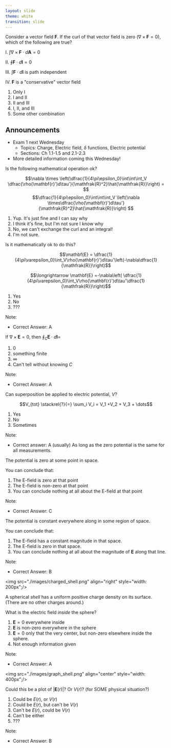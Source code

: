 ```yaml
---
layout: slide
theme: white
transition: slide
---
```


<section data-markdown>

Consider a vector field $\mathbf{F}$. If the curl of that vector field is zero ($\nabla \times \mathbf{F} = 0$), which of the following are true?

I. $\int \nabla \times \mathbf{F} \cdot d\mathbf{A} = 0$<br>

II. $\oint \mathbf{F} \cdot d\mathbf{l} = 0$<br>

III. $\int \mathbf{F} \cdot d\mathbf{l}$ is path independent<br>

IV. $\mathbf{F}$ is a "conservative" vector field<br>

1. Only I
2. I and II
3. II and III
4. I, II, and III
5. Some other combination


</section>

<section data-markdown>

## Announcements
* Exam 1 next Wednesday
  - Topics: Charge, Electric field, $\delta$ functions, Electric potential
  - Sections: Ch 1.1-1.5 and 2.1-2.3
* More detailed information coming this Wednesday!

</section>

<section data-markdown>

Is the following mathematical operation ok?

$$\nabla \times \left(\dfrac{1}{4\pi\epsilon_0}\int\int\int_V \dfrac{\rho(\mathbf{r}')d\tau'}{\mathfrak{R}^2}\hat{\mathfrak{R}}\right) = $$
$$\dfrac{1}{4\pi\epsilon_0}\int\int\int_V \left(\nabla \times\dfrac{\rho(\mathbf{r}')d\tau'}{\mathfrak{R}^2}\hat{\mathfrak{R}}\right)
$$

1. Yup. It's just fine and I can say why
2. I think it's fine, but I'm not sure I know why
3. No, we can't exchange the curl and an integral!
4. I'm not sure.


</section>

<section data-markdown>

Is it mathematically ok to do this?

$$\mathbf{E} = \dfrac{1}{4\pi\varepsilon_0}\int_V\rho(\mathbf{r}')d\tau'\left(-\nabla\dfrac{1}{\mathfrak{R}}\right)$$

$$\longrightarrow \mathbf{E} =-\nabla\left( \dfrac{1}{4\pi\varepsilon_0}\int_V\rho(\mathbf{r}')d\tau'\dfrac{1}{\mathfrak{R}}\right)$$

1. Yes
2. No
3. ???

Note:
* Correct Answer: A
</section>

<section data-markdown>

If $\nabla \times \mathbf{E} = 0$, then $\oint_C \mathbf{E} \cdot d\mathbf{l} =$

1. 0
2. something finite
3. $\infty$
4. Can't tell without knowing $C$

Note:
* Correct Answer: A

</section>

<section data-markdown>

Can superposition be applied to electric potential, $V$?

$$V_{tot} \stackrel{?}{=} \sum_i V_i = V_1 +V_2 + V_3 + \dots$$

1. Yes
2. No
3. Sometimes

Note:
* Correct answer: A (usually)
As long as the zero potential is the same for all measurements.

</section>

<section data-markdown>

The potential is zero at some point in space.

You can conclude that:
1. The E-field is zero at that point
2. The E-field is non-zero at that point
3. You can conclude nothing at all about the E-field at that point

Note:
* Correct Answer: C

</section>

<section data-markdown>

The potential is constant everywhere along in some region of space.

You can conclude that:
1. The E-field has a constant magnitude in that space.
2. The E-field is zero in that space.
3. You can conclude nothing at all about the magnitude of $\mathbf{E}$ along that line.

Note:
* Correct Answer: B

</section>

<section data-markdown>

<img src="./images/charged_shell.png" align="right" style="width: 200px";/>

A spherical *shell* has a uniform positive charge density on its surface. (There are no other charges around.)

What is the electric field *inside* the sphere?
1. $\mathbf{E}=0$ everywhere inside
2. $\mathbf{E}$ is non-zero everywhere in the sphere
3. $\mathbf{E}=0$ only that the very center, but non-zero elsewhere inside the sphere.
4. Not enough information given

Note:
* Correct Answer: A
</section>


<section data-markdown>

<img src="./images/graph_shell.png" align="center" style="width: 400px";/>

Could this be a plot of $\left|\mathbf{E}(r)\right|$? Or $V(r)$? (for SOME physical situation?)

1. Could be $E(r)$, or $V(r)$
2. Could be $E(r)$, but can't be $V(r)$
3. Can't be $E(r)$, could be $V(r)$
4. Can't be either
5. ???

Note:
* Correct Answer: B

</section>
